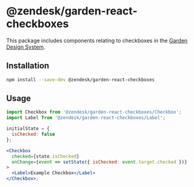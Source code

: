 # @zendesk/garden-react-checkboxes

This package includes components relating to checkboxes in the
[Garden Design System](http://zendeskgarden.github.io/).

## Installation

```sh
npm install --save-dev @zendesk/garden-react-checkboxes
```

## Usage

```jsx static
import Checkbox from '@zendesk/garden-react-checkboxes/Checkbox';
import Label from '@zendesk/garden-react-checkboxes/Label';

initialState = {
  isChecked: false
};

<Checkbox
  checked={state.isChecked}
  onChange={event => setState({ isChecked: event.target.checked })}
>
  <Label>Example Checkbox</Label>
</Checkbox>;
```
